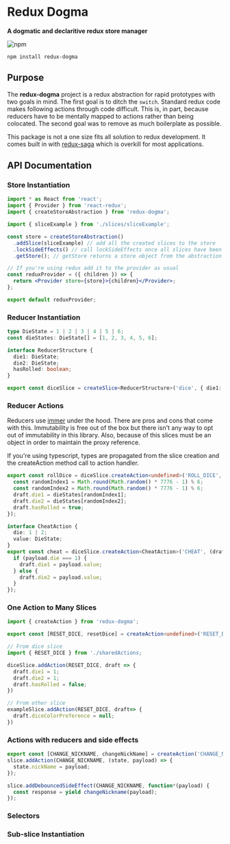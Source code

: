 # Redux Dogma

**A dogmatic and declaritive redux store manager**

![npm](https://img.shields.io/npm/dm/redux-dogma?style=flat-square)

`npm install redux-dogma`

## Purpose

The **redux-dogma** project is a redux abstraction for rapid prototypes with two goals in mind. The first goal is to ditch the `switch`. Standard redux code makes following actions through code difficult. This is, in part, because reducers have to be mentally mapped to actions rather than being colocated. The second goal was to remove as much boilerplate as possible.

This package is not a one size fits all solution to redux development. It comes built in with [redux-saga](https://www.npmjs.com/package/redux-saga) which is overkill for most applications.

## API Documentation

### Store Instantiation

```jsx
import * as React from 'react';
import { Provider } from 'react-redux';
import { createStoreAbstraction } from 'redux-dogma';

import { sliceExample } from './slices/sliceExample';

const store = createStoreAbstraction()
  .addSlice(sliceExample) // add all the created slices to the store
  .lockSideEffects() // call lockSideEffects once all slices have been added
  .getStore(); // getStore returns a store object from the abstraction

// If you're using redux add it to the provider as usual
const reduxProvider = ({ children }) => {
  return <Provider store={store}>{children}</Provider>;
};

export default reduxProvider;
```

### Reducer Instantiation

```ts
type DieState = 1 | 2 | 3 | 4 | 5 | 6;
const dieStates: DieState[] = [1, 2, 3, 4, 5, 6];

interface ReducerStructure {
  die1: DieState;
  die2: DieState;
  hasRolled: boolean;
}

export const diceSlice = createSlice<ReducerStructure>('dice', { die1: 1, die2: 1, hasRolled: false });
```

### Reducer Actions

Reducers use [immer](https://www.npmjs.com/package/immer) under the hood. There are pros and cons that come with this. Immutability is free out of the box but there isn't any way to opt out of immutability in this library. Also, because of this slices must be an object in order to maintain the proxy reference.

If you're using typescript, types are propagated from the slice creation and the createAction method call to action handler.

```ts
export const rollDice = diceSlice.createAction<undefined>('ROLL_DICE', draft => {
  const randomIndex1 = Math.round(Math.random() * 7776 - 1) % 6;
  const randomIndex2 = Math.round(Math.random() * 7776 - 1) % 6;
  draft.die1 = dieStates[randomIndex1];
  draft.die2 = dieStates[randomIndex2];
  draft.hasRolled = true;
});

interface CheatAction {
  die: 1 | 2;
  value: DieState;
}
export const cheat = diceSlice.createAction<CheatAction>('CHEAT', (draft, payload) => {
  if (payload.die === 1) {
    draft.die1 = payload.value;
  } else {
    draft.die2 = payload.value;
  }
});
```

### One Action to Many Slices

```ts
import { createAction } from 'redux-dogma';

export const [RESET_DICE, resetDice] = createAction<undefined>('RESET_DICE');

// From dice slice
import { RESET_DICE } from './sharedActions;

diceSlice.addAction(RESET_DICE, draft => {
  draft.die1 = 1;
  draft.die2 = 1;
  draft.hasRolled = false;
})

// From other slice
exampleSlice.addAction(RESET_DICE, draft=> {
  draft.diceColorPreference = null;
})
```

### Actions with reducers and side effects

```js
export const [CHANGE_NICKNAME, changeNickName] = createAction('CHANGE_NICKNAME');
slice.addAction(CHANGE_NICKNAME, (state, payload) => {
  state.nickName = payload;
});

slice.addDebouncedSideEffect(CHANGE_NICKNAME, function*(payload) {
  const response = yield changeNickname(payload);
});
```

### Selectors

### Sub-slice Instantiation
